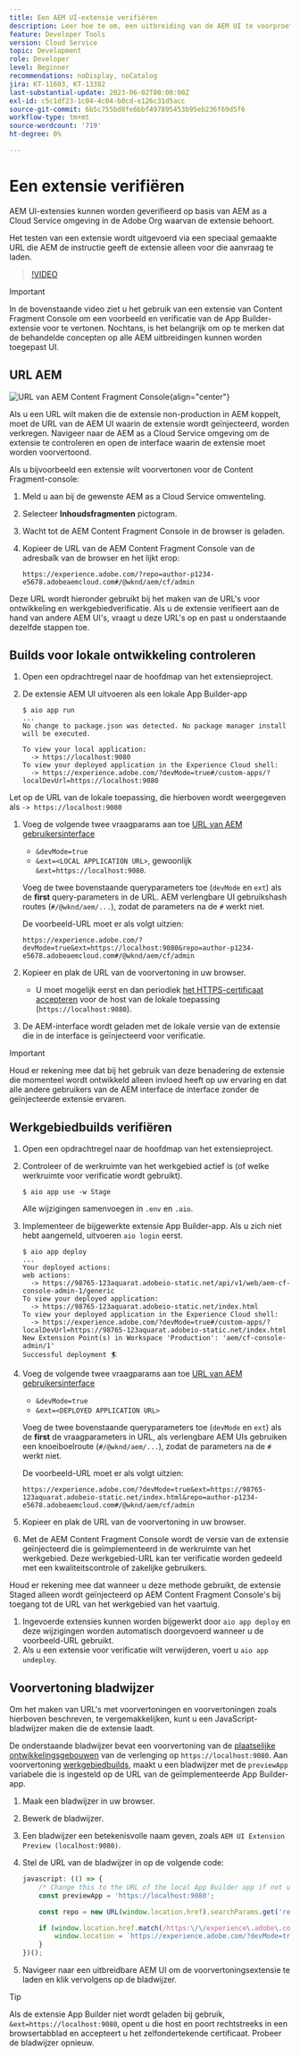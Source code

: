 ```yaml
---
title: Een AEM UI-extensie verifiëren
description: Leer hoe te om, een uitbreiding van de AEM UI te voorproef te testen en te verifiëren alvorens aan productie op te stellen.
feature: Developer Tools
version: Cloud Service
topic: Development
role: Developer
level: Beginner
recommendations: noDisplay, noCatalog
jira: KT-11603, KT-13382
last-substantial-update: 2023-06-02T00:00:00Z
exl-id: c5c1df23-1c04-4c04-b0cd-e126c31d5acc
source-git-commit: 6b5c755bd8fe6bbf497895453b95eb236f69d5f6
workflow-type: tm+mt
source-wordcount: '719'
ht-degree: 0%

---
```


# Een extensie verifiëren

AEM UI-extensies kunnen worden geverifieerd op basis van AEM as a Cloud Service omgeving in de Adobe Org waarvan de extensie behoort.

Het testen van een extensie wordt uitgevoerd via een speciaal gemaakte URL die AEM de instructie geeft de extensie alleen voor die aanvraag te laden.

>[!VIDEO](https://video.tv.adobe.com/v/3412877?quality=12&learn=on)

>[!IMPORTANT]
>
> In de bovenstaande video ziet u het gebruik van een extensie van Content Fragment Console om een voorbeeld en verificatie van de App Builder-extensie voor te vertonen. Nochtans, is het belangrijk om op te merken dat de behandelde concepten op alle AEM uitbreidingen kunnen worden toegepast UI.

## URL AEM

![URL van AEM Content Fragment Console](./assets/verify/content-fragment-console-url.png){align="center"}

Als u een URL wilt maken die de extensie non-production in AEM koppelt, moet de URL van de AEM UI waarin de extensie wordt geïnjecteerd, worden verkregen. Navigeer naar de AEM as a Cloud Service omgeving om de extensie te controleren en open de interface waarin de extensie moet worden voorvertoond.

Als u bijvoorbeeld een extensie wilt voorvertonen voor de Content Fragment-console:

1. Meld u aan bij de gewenste AEM as a Cloud Service omwenteling.
2. Selecteer __Inhoudsfragmenten__ pictogram.
3. Wacht tot de AEM Content Fragment Console in de browser is geladen.
4. Kopieer de URL van de AEM Content Fragment Console van de adresbalk van de browser en het lijkt erop:

   ```
   https://experience.adobe.com/?repo=author-p1234-e5678.adobeaemcloud.com#/@wknd/aem/cf/admin
   ```

Deze URL wordt hieronder gebruikt bij het maken van de URL&#39;s voor ontwikkeling en werkgebiedverificatie. Als u de extensie verifieert aan de hand van andere AEM UI&#39;s, vraagt u deze URL&#39;s op en past u onderstaande dezelfde stappen toe.

## Builds voor lokale ontwikkeling controleren

1. Open een opdrachtregel naar de hoofdmap van het extensieproject.
1. De extensie AEM UI uitvoeren als een lokale App Builder-app

   ```shell
   $ aio app run
   ...
   No change to package.json was detected. No package manager install will be executed.
   
   To view your local application:
     -> https://localhost:9080
   To view your deployed application in the Experience Cloud shell:
     -> https://experience.adobe.com/?devMode=true#/custom-apps/?localDevUrl=https://localhost:9080
   ```

Let op de URL van de lokale toepassing, die hierboven wordt weergegeven als `-> https://localhost:9080`

1. Voeg de volgende twee vraagparams aan toe [URL van AEM gebruikersinterface](#aem-ui-url)
   + `&devMode=true`
   + `&ext=<LOCAL APPLICATION URL>`, gewoonlijk `&ext=https://localhost:9080`.

   Voeg de twee bovenstaande queryparameters toe (`devMode` en `ext`) als de __first__ query-parameters in de URL. AEM verlengbare UI gebruikshash routes (`#/@wknd/aem/...`), zodat de parameters na de `#` werkt niet.

   De voorbeeld-URL moet er als volgt uitzien:

   ```
   https://experience.adobe.com/?devMode=true&ext=https://localhost:9080&repo=author-p1234-e5678.adobeaemcloud.com#/@wknd/aem/cf/admin
   ```

2. Kopieer en plak de URL van de voorvertoning in uw browser.

   + U moet mogelijk eerst en dan periodiek [het HTTPS-certificaat accepteren](https://developer.adobe.com/uix/docs/services/aem-cf-console-admin/extension-development/#accepting-the-certificate-first-time-users) voor de host van de lokale toepassing (`https://localhost:9080`).

3. De AEM-interface wordt geladen met de lokale versie van de extensie die in de interface is geïnjecteerd voor verificatie.

>[!IMPORTANT]
>
>Houd er rekening mee dat bij het gebruik van deze benadering de extensie die momenteel wordt ontwikkeld alleen invloed heeft op uw ervaring en dat alle andere gebruikers van de AEM interface de interface zonder de geïnjecteerde extensie ervaren.

## Werkgebiedbuilds verifiëren

1. Open een opdrachtregel naar de hoofdmap van het extensieproject.
1. Controleer of de werkruimte van het werkgebied actief is (of welke werkruimte voor verificatie wordt gebruikt).

   ```shell
   $ aio app use -w Stage
   ```

   Alle wijzigingen samenvoegen in `.env` en `.aio`.

1. Implementeer de bijgewerkte extensie App Builder-app. Als u zich niet hebt aangemeld, uitvoeren `aio login` eerst.

   ```shell
   $ aio app deploy
   ...
   Your deployed actions:
   web actions:
     -> https://98765-123aquarat.adobeio-static.net/api/v1/web/aem-cf-console-admin-1/generic 
   To view your deployed application:
     -> https://98765-123aquarat.adobeio-static.net/index.html
   To view your deployed application in the Experience Cloud shell:
     -> https://experience.adobe.com/?devMode=true#/custom-apps/?localDevUrl=https://98765-123aquarat.adobeio-static.net/index.html
   New Extension Point(s) in Workspace 'Production': 'aem/cf-console-admin/1'
   Successful deployment 🏄
   ```

1. Voeg de volgende twee vraagparams aan toe [URL van AEM gebruikersinterface](#aem-ui-url)
   + `&devMode=true`
   + `&ext=<DEPLOYED APPLICATION URL>`

   Voeg de twee bovenstaande queryparameters toe (`devMode` en `ext`) als de __first__ de vraagparameters in URL, als verlengbare AEM UIs gebruiken een knoeiboelroute (`#/@wknd/aem/...`), zodat de parameters na de `#` werkt niet.

   De voorbeeld-URL moet er als volgt uitzien:

   ```
   https://experience.adobe.com/?devMode=true&ext=https://98765-123aquarat.adobeio-static.net/index.html&repo=author-p1234-e5678.adobeaemcloud.com#/@wknd/aem/cf/admin
   ```

1. Kopieer en plak de URL van de voorvertoning in uw browser.
1. Met de AEM Content Fragment Console wordt de versie van de extensie geïnjecteerd die is geïmplementeerd in de werkruimte van het werkgebied. Deze werkgebied-URL kan ter verificatie worden gedeeld met een kwaliteitscontrole of zakelijke gebruikers.

Houd er rekening mee dat wanneer u deze methode gebruikt, de extensie Staged alleen wordt geïnjecteerd op AEM Content Fragment Console&#39;s bij toegang tot de URL van het werkgebied van het vaartuig.

1. Ingevoerde extensies kunnen worden bijgewerkt door `aio app deploy` en deze wijzigingen worden automatisch doorgevoerd wanneer u de voorbeeld-URL gebruikt.
1. Als u een extensie voor verificatie wilt verwijderen, voert u `aio app undeploy`.

## Voorvertoning bladwijzer

Om het maken van URL&#39;s met voorvertoningen en voorvertoningen zoals hierboven beschreven, te vergemakkelijken, kunt u een JavaScript-bladwijzer maken die de extensie laadt.

De onderstaande bladwijzer bevat een voorvertoning van de [plaatselijke ontwikkelingsgebouwen](#verify-local-development-builds) van de verlenging op `https://localhost:9080`. Aan voorvertoning [werkgebiedbuilds](#verify-stage-builds), maakt u een bladwijzer met de `previewApp` variabele die is ingesteld op de URL van de geïmplementeerde App Builder-app.

1. Maak een bladwijzer in uw browser.
2. Bewerk de bladwijzer.
3. Een bladwijzer een betekenisvolle naam geven, zoals `AEM UI Extension Preview (localhost:9080)`.
4. Stel de URL van de bladwijzer in op de volgende code:

   ```javascript
   javascript: (() => {
       /* Change this to the URL of the local App Builder app if not using https://localhost:9080 */
       const previewApp = 'https://localhost:9080';
   
       const repo = new URL(window.location.href).searchParams.get('repo');
   
       if (window.location.href.match(/https:\/\/experience\.adobe\.com\/.*\/aem\/cf\/(editor|admin)\/.*/i)) {
           window.location = `https://experience.adobe.com/?devMode=true&ext=${previewApp}&repo=${repo}${window.location.hash}`;
       } 
   })();
   ```

5. Navigeer naar een uitbreidbare AEM UI om de voorvertoningsextensie te laden en klik vervolgens op de bladwijzer.

>[!TIP]
>
> Als de extensie App Builder niet wordt geladen bij gebruik, `&ext=https://localhost:9080`, opent u die host en poort rechtstreeks in een browsertabblad en accepteert u het zelfondertekende certificaat. Probeer de bladwijzer opnieuw.
